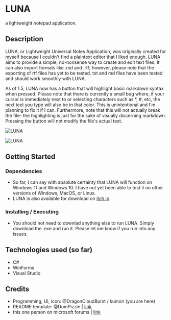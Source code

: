 # LUNA
a lightweight notepad application.

## Description
LUNA, or Lightweight Universal Notes Application, was originally created for myself because I couldn't find a plaintext editor that I liked enough. LUNA aims to provide a simple, no-nonsense way to create and edit text files. It can also import formats like .md and .rtf; however, please note that the exporting of rtf files has yet to be tested. txt and md files have been tested and should work smoothly with LUNA. 

As of 1.5, LUNA now has a button that will highlight basic markdown syntax when pressed. Please note that there is currently a small bug where, if your cursor is immediately next to or selecting characters such as *, #, etc, the next text you type will also be in that color. This is unintentional and I'm planning to fix it if I can. Furthermore, note that this will not actually break the file- the highlighting is just for the sake of visually discerning markdown. Pressing the button will not modify the file's actual text.

![LUNA](https://img.itch.zone/aW1hZ2UvMzMzMjkzOC8xOTkwNzE0My5wbmc=/347x500/hctLtw.png)

![LUNA](https://img.itch.zone/aW1hZ2UvMzMzMjkzOC8yMDYwNDEwMi5wbmc=/347x500/VrJG3i.png)


## Getting Started

### Dependencies
- So far, I can say with absolute certainty that LUNA will function on Windows 11 and Windows 10. I have not yet been able to test it on other versions of Windows, MacOS, or Linux.
- LUNA is also available for download on [itch.io](https://kumori-arashi.itch.io/luna).

### Installing / Executing
- You should not need to downlad anything else to run LUNA. Simply download the .exe and run it. Please let me know if you run into any issues.

## Technologies used (so far)
- C#
- WinForms
- Visual Studio

## Credits 
- Programming, UI, icon: @DragonCloudBurst / kumori (you are here)
- README template: @DomPizzie | [link](https://gist.github.com/DomPizzie/7a5ff55ffa9081f2de27c315f5018afc)
- this one person on microsoft forums | [link](https://learn.microsoft.com/en-us/answers/questions/530055/how-to-color-a-specific-string-s-in-richtextbox-te)
